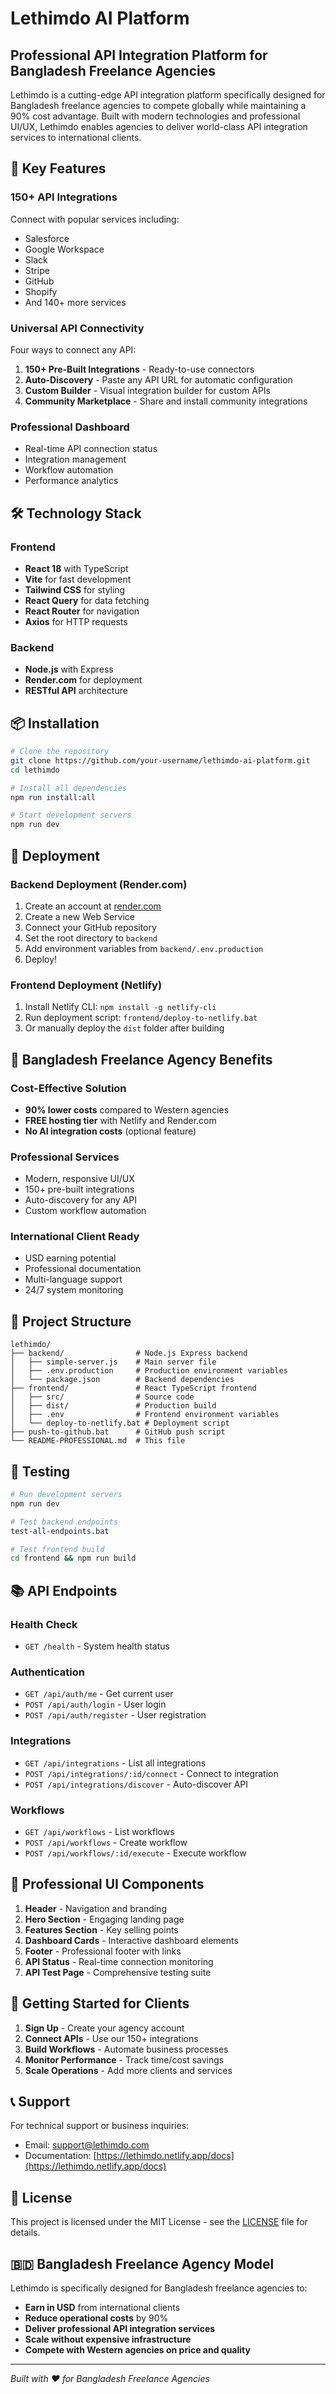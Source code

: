 # Lethimdo AI Platform

## Professional API Integration Platform for Bangladesh Freelance Agencies

Lethimdo is a cutting-edge API integration platform specifically designed for Bangladesh freelance agencies to compete globally while maintaining a 90% cost advantage. Built with modern technologies and professional UI/UX, Lethimdo enables agencies to deliver world-class API integration services to international clients.

## 🎯 Key Features

### 150+ API Integrations
Connect with popular services including:
- Salesforce
- Google Workspace
- Slack
- Stripe
- GitHub
- Shopify
- And 140+ more services

### Universal API Connectivity
Four ways to connect any API:
1. **150+ Pre-Built Integrations** - Ready-to-use connectors
2. **Auto-Discovery** - Paste any API URL for automatic configuration
3. **Custom Builder** - Visual integration builder for custom APIs
4. **Community Marketplace** - Share and install community integrations

### Professional Dashboard
- Real-time API connection status
- Integration management
- Workflow automation
- Performance analytics

## 🛠️ Technology Stack

### Frontend
- **React 18** with TypeScript
- **Vite** for fast development
- **Tailwind CSS** for styling
- **React Query** for data fetching
- **React Router** for navigation
- **Axios** for HTTP requests

### Backend
- **Node.js** with Express
- **Render.com** for deployment
- **RESTful API** architecture

## 📦 Installation

```bash
# Clone the repository
git clone https://github.com/your-username/lethimdo-ai-platform.git
cd lethimdo

# Install all dependencies
npm run install:all

# Start development servers
npm run dev
```

## 🚀 Deployment

### Backend Deployment (Render.com)
1. Create an account at [render.com](https://render.com)
2. Create a new Web Service
3. Connect your GitHub repository
4. Set the root directory to `backend`
5. Add environment variables from `backend/.env.production`
6. Deploy!

### Frontend Deployment (Netlify)
1. Install Netlify CLI: `npm install -g netlify-cli`
2. Run deployment script: `frontend/deploy-to-netlify.bat`
3. Or manually deploy the `dist` folder after building

## 🎯 Bangladesh Freelance Agency Benefits

### Cost-Effective Solution
- **90% lower costs** compared to Western agencies
- **FREE hosting tier** with Netlify and Render.com
- **No AI integration costs** (optional feature)

### Professional Services
- Modern, responsive UI/UX
- 150+ pre-built integrations
- Auto-discovery for any API
- Custom workflow automation

### International Client Ready
- USD earning potential
- Professional documentation
- Multi-language support
- 24/7 system monitoring

## 📁 Project Structure

```
lethimdo/
├── backend/                # Node.js Express backend
│   ├── simple-server.js    # Main server file
│   ├── .env.production     # Production environment variables
│   └── package.json        # Backend dependencies
├── frontend/               # React TypeScript frontend
│   ├── src/                # Source code
│   ├── dist/               # Production build
│   ├── .env                # Frontend environment variables
│   └── deploy-to-netlify.bat # Deployment script
├── push-to-github.bat      # GitHub push script
└── README-PROFESSIONAL.md  # This file
```

## 🧪 Testing

```bash
# Run development servers
npm run dev

# Test backend endpoints
test-all-endpoints.bat

# Test frontend build
cd frontend && npm run build
```

## 📚 API Endpoints

### Health Check
- `GET /health` - System health status

### Authentication
- `GET /api/auth/me` - Get current user
- `POST /api/auth/login` - User login
- `POST /api/auth/register` - User registration

### Integrations
- `GET /api/integrations` - List all integrations
- `POST /api/integrations/:id/connect` - Connect to integration
- `POST /api/integrations/discover` - Auto-discover API

### Workflows
- `GET /api/workflows` - List workflows
- `POST /api/workflows` - Create workflow
- `POST /api/workflows/:id/execute` - Execute workflow

## 🎨 Professional UI Components

1. **Header** - Navigation and branding
2. **Hero Section** - Engaging landing page
3. **Features Section** - Key selling points
4. **Dashboard Cards** - Interactive dashboard elements
5. **Footer** - Professional footer with links
6. **API Status** - Real-time connection monitoring
7. **API Test Page** - Comprehensive testing suite

## 🚀 Getting Started for Clients

1. **Sign Up** - Create your agency account
2. **Connect APIs** - Use our 150+ integrations
3. **Build Workflows** - Automate business processes
4. **Monitor Performance** - Track time/cost savings
5. **Scale Operations** - Add more clients and services

## 📞 Support

For technical support or business inquiries:
- Email: support@lethimdo.com
- Documentation: [https://lethimdo.netlify.app/docs](https://lethimdo.netlify.app/docs)

## 📄 License

This project is licensed under the MIT License - see the [LICENSE](LICENSE) file for details.

## 🇧🇩 Bangladesh Freelance Agency Model

Lethimdo is specifically designed for Bangladesh freelance agencies to:
- **Earn in USD** from international clients
- **Reduce operational costs** by 90%
- **Deliver professional API integration services**
- **Scale without expensive infrastructure**
- **Compete with Western agencies on price and quality**

---
*Built with ❤️ for Bangladesh Freelance Agencies*